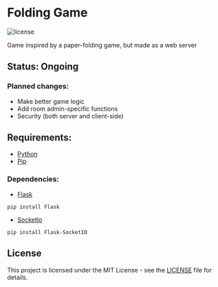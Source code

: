 # Folding Game

![license](https://img.shields.io/badge/license-MIT%20License-blue)

Game inspired by a paper-folding game, but made as a web server

## Status: Ongoing

### Planned changes:

- Make better game logic
- Add room admin-specific functions
- Security (both server and client-side)

## Requirements:

- [Python](https://www.python.org/)
- [Pip](https://pypi.org/project/pip/)

### Dependencies:

- [Flask](https://flask.palletsprojects.com/en/3.0.x/)
```
pip install Flask
```

- [SocketIo](https://flask-socketio.readthedocs.io/en/latest/)
```
pip install Flask-SocketIO
```

## License

This project is licensed under the MIT License - see the [LICENSE](./LICENSE) file for details.


 
